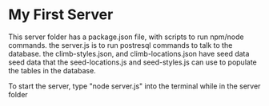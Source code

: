 # My First Server
This server folder has a package.json file, with scripts to run npm/node commands. 
the server.js is to run postresql commands to talk to the database.
the climb-styles.json, and climb-locations.json have seed data seed data that the seed-locations.js and seed-styles.js can use to populate the tables in the database.


To start the server, type "node server.js" into the terminal while in the server folder